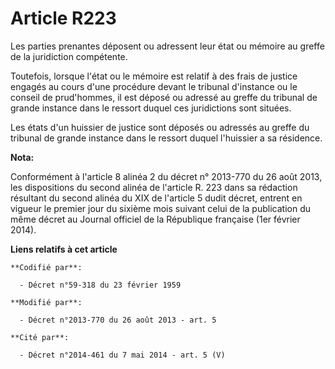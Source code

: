 # Article R223

Les parties prenantes déposent ou adressent leur état ou mémoire au greffe de la juridiction compétente.

Toutefois, lorsque l'état ou le mémoire est relatif à des frais de justice engagés au cours d'une procédure devant le
tribunal d'instance ou le conseil de prud'hommes, il est déposé ou adressé au greffe du tribunal de grande instance dans le
ressort duquel ces juridictions sont situées. 

Les états d'un huissier de justice sont déposés ou adressés au greffe du tribunal de grande instance dans le ressort duquel
l'huissier a sa résidence.

**Nota:**

Conformément à l'article 8 alinéa 2 du décret n° 2013-770 du 26 août 2013, les dispositions du second alinéa de l'article R.
223 dans sa rédaction résultant du second alinéa du XIX de l'article 5 dudit décret, entrent en vigueur le premier jour du
sixième mois suivant celui de la publication du même décret au Journal officiel de la République française (1er février
2014).

**Liens relatifs à cet article**

	**Codifié par**:

	  - Décret n°59-318 du 23 février 1959

	**Modifié par**:

	  - Décret n°2013-770 du 26 août 2013 - art. 5

	**Cité par**:

	  - Décret n°2014-461 du 7 mai 2014 - art. 5 (V)

